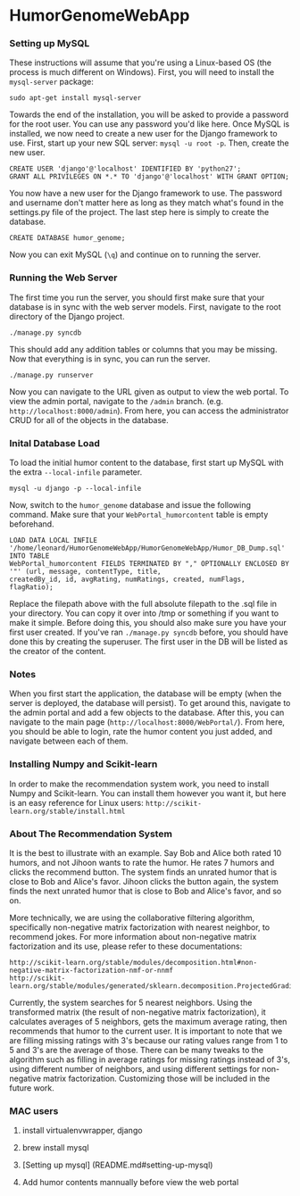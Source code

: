 HumorGenomeWebApp
=================
### Setting up MySQL
These instructions will assume that you're using a Linux-based OS (the process is much different on Windows). First,
you will need to install the `mysql-server` package:

`sudo apt-get install mysql-server`

Towards the end of the installation, you will be asked to provide a password for the root user. You can use any password
you'd like here. Once MySQL is installed, we now need to create a new user for the Django framework to use. First, start
up your new SQL server: `mysql -u root -p`. Then, create the new user.

```
CREATE USER 'django'@'localhost' IDENTIFIED BY 'python27';
GRANT ALL PRIVILEGES ON *.* TO 'django'@'localhost' WITH GRANT OPTION;
```

You now have a new user for the Django framework to use. The password and username don't matter here as long as they
match what's found in the settings.py file of the project. The last step here is simply to create the database.

`CREATE DATABASE humor_genome;`

Now you can exit MySQL (`\q`) and continue on to running the server.

### Running the Web Server
The first time you run the server, you should first make sure that your database is in sync with the web server models.
First, navigate to the root directory of the Django project.

`./manage.py syncdb`

This should add any addition tables or columns that you may be missing. Now that everything is in sync, you can run the
server.

`./manage.py runserver`

Now you can navigate to the URL given as output to view the web portal. To view the admin portal, navigate to the `/admin`
branch. (e.g. `http://localhost:8000/admin`). From here, you can access the administrator CRUD for all of the objects
in the database.

### Inital Database Load

To load the initial humor content to the database, first start up MySQL with the extra 	`--local-infile` parameter.

`mysql -u django -p --local-infile`

Now, switch to the `humor_genome` database and issue the following command. Make sure that your `WebPortal_humorcontent` table
is empty beforehand.

```
LOAD DATA LOCAL INFILE '/home/leonard/HumorGenomeWebApp/HumorGenomeWebApp/Humor_DB_Dump.sql' INTO TABLE
WebPortal_humorcontent FIELDS TERMINATED BY "," OPTIONALLY ENCLOSED BY '"' (url, message, contentType, title, 
createdBy_id, id, avgRating, numRatings, created, numFlags, flagRatio);
```

Replace the filepath above with the full absolute filepath to the .sql file in your directory. You can copy it over into /tmp
or something if you want to make it simple. Before doing this, you should also make sure you have your first user created. If
you've ran `./manage.py syncdb` before, you should have done this by creating the superuser. The first user in the DB will be
listed as the creator of the content.

### Notes

When you first start the application, the database will be empty (when the server is deployed, the database will persist).
To get around this, navigate to the admin portal and add a few objects to the database. After this, you can navigate to 
the main page (`http://localhost:8000/WebPortal/`). From here, you should be able to login, rate the humor content you just 
added, and navigate between each of them.

### Installing Numpy and Scikit-learn

In order to make the recommendation system work, you need to install Numpy and Scikit-learn. 
You can install them however you want it, but here is an easy reference for Linux users:
`http://scikit-learn.org/stable/install.html`

### About The Recommendation System

It is the best to illustrate with an example. Say Bob and Alice both rated 10 humors, and not Jihoon wants to rate the humor. 
He rates 7 humors and clicks the recommend button. The system finds an unrated humor that is close to Bob and Alice's favor.
Jihoon clicks the button again, the system finds the next unrated humor that is close to Bob and Alice's favor, and so on.

More technically, we are using the collaborative filtering algorithm, specifically non-negative matrix factorization with nearest neighbor, 
to recommend jokes. For more information about non-negative matrix factorization and its use, please refer to these documentations:
```
http://scikit-learn.org/stable/modules/decomposition.html#non-negative-matrix-factorization-nmf-or-nnmf 
http://scikit-learn.org/stable/modules/generated/sklearn.decomposition.ProjectedGradientNMF.html#sklearn.decomposition.ProjectedGradientNMF
```
Currently, the system searches for 5 nearest neighbors. Using the transformed matrix (the result of non-negative matrix factorization),
it calculates averages of 5 neighbors, gets the maximum average rating, then recommends that humor to the current user.
It is important to note that we are filling missing ratings with 3's because our rating values range from 1 to 5 and 3's are the average of those.
There can be many tweaks to the algorithm such as filling in average ratings for missing ratings instead of 3's, using different number of neighbors,
and using different settings for non-negative matrix factorization. Customizing those will be included in the future work.

### MAC users

1. install virtualenvwrapper, django

2. brew install mysql

3. [Setting up mysql] (README.md#setting-up-mysql)

4. Add humor contents mannually before view the web portal

